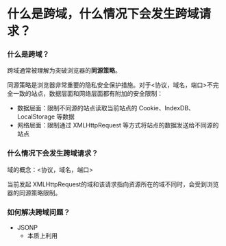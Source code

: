 # 什么是跨域，什么情况下会发生跨域请求？



### 

### 什么是跨域？

跨域通常被理解为突破浏览器的**同源策略**。

同源策略是浏览器非常重要的隐私安全保护措施。对于<协议，域名，端口>不完全一致的站点，数据层面和网络层面都有附加的安全限制：

- 数据层面：限制不同源的站点读取当前站点的 Cookie、IndexDB、LocalStorage 等数据
- 网络层面：限制通过 XMLHttpRequest 等方式将站点的数据发送给不同源的站点



### 什么情况下会发生跨域请求？

域的概念：<协议，域名，端口>

当前发起 XMLHttpRequest的域和该请求指向资源所在的域不同时，会受到浏览器的同源策略限制。



### 如何解决跨域问题？

- JSONP
  - 本质上利用<script><img><iframe>等标签不受同源策略限制，可以从不同域加载并执行资源的特性，来实现数据跨域传输
  - 兼容性好，如果要兼容很古老的浏览器，JSONP是个不错的选择，缺点是只支持GET请求
- CORS
  - 本质上利用HTTP Response的Header信息来告知浏览器允许跨域请求的配置，此方案可以“光明正大”的突破浏览器的同源策略限制
  - W3C标准，属于官方的跨域解决方案，如果是运行在现代浏览器的站点，CORS是更好的选择

